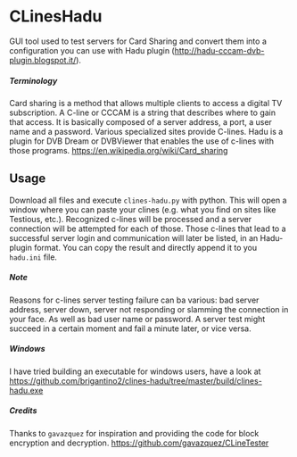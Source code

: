 # CLinesHadu
GUI tool used to test servers for Card Sharing and convert them into a configuration you can use with Hadu plugin (http://hadu-cccam-dvb-plugin.blogspot.it/).

##### Terminology
Card sharing is a method that allows multiple clients to access a digital TV subscription.
A C-line or CCCAM is a string that describes where to gain that access. It is basically composed of a server address, a port, a user name and a password.
Various specialized sites provide C-lines. Hadu is a plugin for DVB Dream or DVBViewer that enables the use of c-lines with those programs.
https://en.wikipedia.org/wiki/Card_sharing

## Usage
Download all files and execute `clines-hadu.py` with python. This will open a window where you can paste your clines (e.g. what you find on sites like Testious, etc.). Recognized c-lines will be processed and a server connection will be attempted for each of those. Those c-lines that lead to a successful server login and communication will later be listed, in an Hadu-plugin format.
You can copy the result and directly append it to you `hadu.ini` file.

##### Note
Reasons for c-lines server testing failure can ba various: bad server address, server down, server not responding or slamming the connection in your face. As well as bad user name or password. A server test might succeed in a certain moment and fail a minute later, or vice versa.

##### Windows
I have tried building an executable for windows users, have a look at https://github.com/brigantino2/clines-hadu/tree/master/build/clines-hadu.exe

##### Credits
Thanks to `gavazquez` for inspiration and providing the code for block encryption and decryption. https://github.com/gavazquez/CLineTester
